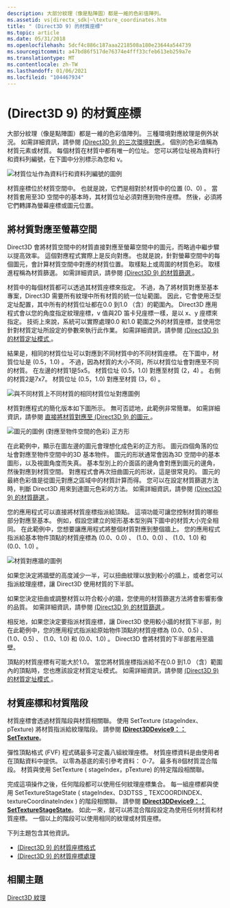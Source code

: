 ```yaml
---
description: 大部分紋理（像是點陣圖）都是一維的色彩值陣列。
ms.assetid: vs|directx_sdk|~\texture_coordinates.htm
title: " (Direct3D 9) 的材質座標"
ms.topic: article
ms.date: 05/31/2018
ms.openlocfilehash: 5dcf4c886c187aaa2218508a180e23644a544739
ms.sourcegitcommit: a47bd86f517de76374e4fff33cfeb613eb259a7e
ms.translationtype: MT
ms.contentlocale: zh-TW
ms.lasthandoff: 01/06/2021
ms.locfileid: "104467934"
---
```

# <a name="texture-coordinates-direct3d-9"></a> (Direct3D 9) 的材質座標

大部分紋理（像是點陣圖）都是一維的色彩值陣列。 三種環境對應紋理是例外狀況。 如需詳細資訊，請參閱 [ (Direct3D 9) 的三次環境對應 ](cubic-environment-mapping.md)。 個別的色彩值稱為材質元素或材質。 每個材質在材質中都有唯一的位址。 您可以將位址視為資料行和資料列編號，在下圖中分別標示為您和 v。

![材質位址作為資料行和資料列編號的圖例](images/uvcoordinates.jpg)

材質座標位於材質空間中。 也就是說，它們是相對於材質中的位置 (0、0) 。 當材質套用至3D 空間中的基本時，其材質位址必須對應到物件座標。 然後，必須將它們轉譯為螢幕座標或圖元位置。

## <a name="mapping-texels-to-screen-space"></a>將材質對應至螢幕空間

Direct3D 會將材質空間中的材質直接對應至螢幕空間中的圖元，而略過中繼步驟以提高效率。 這個對應程式實際上是反向對應。 也就是說，針對螢幕空間中的每個圖元，會計算材質空間中對應的材質位置。 取樣點上或周圍的材質色彩。 取樣進程稱為材質篩選。 如需詳細資訊，請參閱 [ (Direct3D 9) 的材質篩選 ](texture-filtering.md)。

材質中的每個材質都可以透過其材質座標來指定。 不過，為了將材質對應至基本專案，Direct3D 需要所有紋理中所有材質的統一位址範圍。 因此，它會使用泛型定址配置，其中所有的材質位址都在0.0 到1.0 （含）的範圍內。 Direct3D 應用程式會以您的角度指定紋理座標，v 值與2D 笛卡兒座標一樣，是以 x、y 座標來指定。 技術上來說，系統可以實際處理0.0 和1.0 範圍之外的材質座標，並使用您針對材質定址所設定的參數來執行此作業。 如需詳細資訊，請參閱 [ (Direct3D 9) 的材質定址模式 ](texture-addressing-modes.md)。

結果是，相同的材質位址可以對應到不同材質中的不同材質座標。 在下圖中，材質位址是 (0.5，1.0) 。 不過，因為材質的大小不同，所以材質位址會對應至不同的材質。 在左邊的材質1是5x5。 材質位址 (0.5，1.0) 對應至材質 (2，4) 。 右側的材質2是7x7。 材質位址 (0.5，1.0) 對應至材質 (3，6) 。

![與不同材質上不同材質的相同材質位址對應圖例](images/texadr1.png)

材質對應程式的簡化版本如下圖所示。 無可否認地，此範例非常簡單。 如需詳細資訊，請參閱 [直接將材質對應至 (Direct3D 9) 的圖元 ](directly-mapping-texels-to-pixels.md)。

![圖元的圖例 (對應至物件空間的色彩) 正方形](images/texadr2.png)

在此範例中，顯示在圖左邊的圖元會理想化成色彩的正方形。 圖元四個角落的位址會對應至物件空間中的3D 基本物件。 圖元的形狀通常會因為3D 空間中的基本圖形，以及視圖角度而失真。 基本型別上的介面區的邊角會對應到圖元的邊角，然後對應到材質空間。 對應程式會再次扭曲圖元的形狀，這是很常見的。 圖元的最終色彩值是從圖元對應之區域中的材質計算而得。 您可以在設定材質篩選方法時，判斷 Direct3D 用來到達圖元色彩的方法。 如需詳細資訊，請參閱 [ (Direct3D 9) 的材質篩選 ](texture-filtering.md)。

您的應用程式可以直接將材質座標指派給頂點。 這項功能可讓您控制材質的哪些部分對應至基本。 例如，假設您建立的矩形基本型別與下圖中的材質大小完全相同。 在此範例中，您想要讓應用程式將整個材質對應到整個牆上。 您的應用程式指派給基本物件頂點的材質座標為 (0.0、0.0) 、 (1.0、0.0) 、 (1.0、1.0) 和 (0.0、1.0) 。

![材質對應牆的圖例](images/texadr3.png)

如果您決定將牆壁的高度減少一半，可以扭曲紋理以放到較小的牆上，或者您可以指派紋理座標，讓 Direct3D 使用材質的下半部。

如果您決定扭曲或調整材質以符合較小的牆，您使用的材質篩選方法將會影響影像的品質。 如需詳細資訊，請參閱 [ (Direct3D 9) 的材質篩選 ](texture-filtering.md)。

相反地，如果您決定要指派材質座標，讓 Direct3D 使用較小牆的材質下半部，則在此範例中，您的應用程式指派給原始物件頂點的材質座標為 (0.0、0.5) 、 (1.0、0.5) 、 (1.0、1.0) 和 (0.0、1.0) 。 Direct3D 會將材質的下半部套用至牆壁。

頂點的材質座標有可能大於1.0。 當您將材質座標指派給不在0.0 到1.0 （含）範圍內的頂點時，您也應該設定材質定址模式。 如需詳細資訊，請參閱 [ (Direct3D 9) 的材質定址模式 ](texture-addressing-modes.md)。

## <a name="texture-coordinates-and-texture-stages"></a>材質座標和材質階段

材質座標會透過材質階段與材質相關聯。 使用 SetTexture (stageIndex、pTexture) 將材質指派給紋理階段。 請參閱 [**IDirect3DDevice9：： SetTexture**](/windows/win32/api/d3d9helper/nf-d3d9helper-idirect3ddevice9-settexture)。

彈性頂點格式 (FVF) 程式碼最多可定義八組紋理座標。 材質座標資料是由使用者在頂點資料中提供。 以零為基底的索引參考資料： 0-7。 最多有8個材質混合階段。 材質與使用 SetTexture ( stageIndex，pTexture) 的特定階段相關聯。

完成這項操作之後，任何階段都可以使用任何紋理座標集合。 每一組座標都與使用 SetTextureStageState ( stageIndex、D3DTSS \_ TEXCOORDINDEX、textureCoordinateIndex ) 的階段相關聯。 請參閱 [**IDirect3DDevice9：： SetTextureStageState**](/windows/win32/api/d3d9helper/nf-d3d9helper-idirect3ddevice9-settexturestagestate)。 如此一來，就可以將混合階段設定為使用任何材質和材質座標。 一個以上的階段可以使用相同的紋理或材質座標。

下列主題包含其他資訊。

-   [ (Direct3D 9) 的材質座標格式 ](texture-coordinate-formats.md)
-   [ (Direct3D 9) 的材質座標處理 ](texture-coordinate-processing.md)

## <a name="related-topics"></a>相關主題

<dl> <dt>

[Direct3D 紋理](direct3d-textures.md)
</dt> </dl>

 

 
